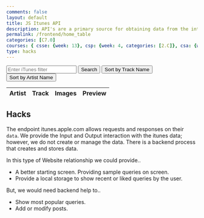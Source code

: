 ```yaml
---
comments: false
layout: default
title: JS Itunes API
description: API's are a primary source for obtaining data from the internet.  There is imformation in API's for almost any interest.
permalink: /frontend/home_table
categories: [C7.0]
courses: { csse: {week: 13}, csp: {week: 4, categories: [2.C]}, csa: {week: 2} }
type: hacks
---
```


<!-- Head contains information to Support the Document -->
<head>
    <!-- load jQuery and DataTables output style and scripts -->
    <link rel="stylesheet" type="text/css" href="https://cdn.datatables.net/1.13.4/css/jquery.dataTables.min.css">
    <script type="text/javascript" language="javascript" src="https://code.jquery.com/jquery-3.6.0.min.js"></script>
    <script>var define = null;</script>
    <script type="text/javascript" language="javascript" src="https://cdn.datatables.net/1.13.4/js/jquery.dataTables.min.js"></script>
</head>


<!-- Input box and button for filter -->
<div>
  <input type="text" id="filterInput" placeholder="Enter iTunes filter">
  <button onclick="fetchData()">Search</button>
  <button onclick="sortTracks()">Sort by Track Name</button>
  <button onclick="sortArtists()">Sort by Artist Name</button>
</div>

<!-- HTML table fragment for page -->
<table id = "demo" class = "table">
  <thead>
    <tr>
      <th>Artist</th>
      <th>Track</th>
      <th>Images</th>
      <th>Preview</th>
    </tr>
  </thead>
  <tbody id="result">
    <!-- generated rows -->
  </tbody>
</table>
 


<!-- Script is laid out in a sequence (no function) and will execute when the page is loaded -->
<script>
// Function to sort the table by track name
function sortTracks() {
  const table = document.querySelector("table");
  const tbody = table.querySelector("tbody");
  const rows = Array.from(tbody.querySelectorAll("tr"));

  // Sort the rows based on the track name (assuming it's in the second column)
  rows.sort((a, b) => {
    const trackA = a.querySelector("td:nth-child(2)").textContent.toLowerCase();
    const trackB = b.querySelector("td:nth-child(2)").textContent.toLowerCase();
    return trackA.localeCompare(trackB);
  });

  // Remove existing rows from the table
  tbody.innerHTML = "";

  // Append the sorted rows back to the table
  rows.forEach(row => {
    tbody.appendChild(row);
  });
}


// Function to sort the table by artist name
function sortArtists() {
  const table = document.querySelector("table");
  const tbody = table.querySelector("tbody");
  const rows = Array.from(tbody.querySelectorAll("tr"));

  // Sort the rows based on the artist name (assuming it's in the first column)
  rows.sort((a, b) => {
    const artistA = a.querySelector("td:nth-child(1)").textContent.toLowerCase();
    const artistB = b.querySelector("td:nth-child(1)").textContent.toLowerCase();
    return artistA.localeCompare(artistB);
  });

  // Remove existing rows from the table
  tbody.innerHTML = "";

  // Append the sorted rows back to the table
  rows.forEach(row => {
    tbody.appendChild(row);
  });
}



  // prepare HTML result container for new output
  const resultContainer = document.getElementById("result");

  // function to fetch data based on user input
  function fetchData() {
    // clear previous results
    resultContainer.innerHTML = "";

    // get user input
    const filterInput = document.getElementById("filterInput");
    const filter = filterInput.value;

    // prepare fetch options
    const url = "https://itunes.apple.com/search?term=" + encodeURIComponent(filter);
    const headers = {
      method: 'GET',
      mode: 'cors',
      cache: 'default',
      credentials: 'omit',
      headers: {
        'Content-Type': 'application/json'
      },
    };

    // fetch the API
    fetch(url, headers)
      .then(response => {
        // check for response errors
        if (response.status !== 200) {
          const errorMsg = 'Database response error: ' + response.status;
          console.log(errorMsg);
          const tr = document.createElement("tr");
          const td = document.createElement("td");
          td.innerHTML = errorMsg;
          tr.appendChild(td);
          resultContainer.appendChild(tr);
          return;
        }
        // valid response will have JSON data
        response.json().then(data => {
          console.log(data);

          // Music data
        for (const row of data.results) {
            console.log(row);

            // tr for each row
            const tr = document.createElement("tr");
            // td for each column
            const artist = document.createElement("td");
            const track = document.createElement("td");
            const image = document.createElement("td");
            const preview = document.createElement("td");

            // data is specific to the API
            artist.innerHTML = row.artistName;
            track.innerHTML = row.trackName; 
            // create preview image
            const img = document.createElement("img");
            img.src = row.artworkUrl100;
            image.appendChild(img);
            // create preview player
            const audio = document.createElement("audio");
            audio.controls = true;
            const source = document.createElement("source");
            source.src = row.previewUrl;
            source.type = "audio/mp4";
            audio.appendChild(source);
            preview.appendChild(audio);

            // this builds td's into tr
            tr.appendChild(artist);
            tr.appendChild(track);
            tr.appendChild(image);
            tr.appendChild(preview);

            // add HTML to container
            resultContainer.appendChild(tr);
          }
        })
      })
      .catch(err => {
        console.error(err);
        const tr = document.createElement("tr");
        const td = document.createElement("td");
        td.innerHTML = err;
        tr.appendChild(td);
        resultContainer.appendChild(tr);
      });
  }
</script>


<script>
    $("#demo").DataTable();
</script>





## Hacks
The endpoint itunes.apple.com allows requests and responses on their `data`.   We provide the Input and Output interaction with the itunes data;  however, we do not create or manage the data.  There is a backend process that creates and stores data.  

In this type of Website relationship we could provide..
- A better starting screen.  Providing sample queries on screen.
-  Provide a local storage to show recent or liked queries by the user.

But, we would need backend help to..
- Show most popular queries.
- Add or modify posts.
